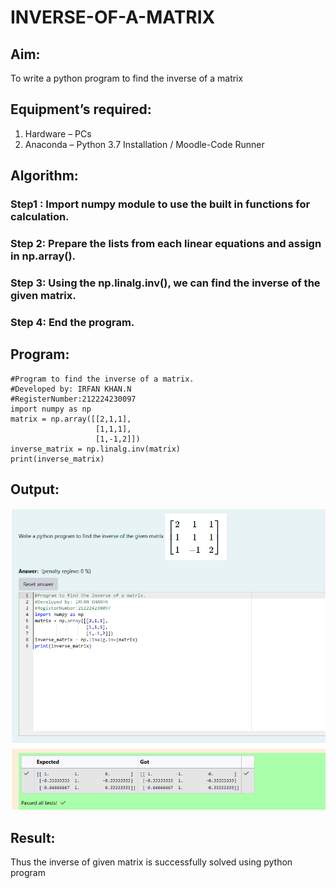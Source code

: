 # INVERSE-OF-A-MATRIX
## Aim:
To write a python program to find the inverse of a matrix
## Equipment’s required:
1. 	Hardware – PCs
2. 	Anaconda – Python 3.7 Installation / Moodle-Code Runner
## Algorithm:
### Step1 : Import numpy module to use the built in functions for calculation.
### Step 2: Prepare the lists from each linear equations and assign in np.array().
### Step 3: Using the np.linalg.inv(), we can find the inverse of the given matrix.
### Step 4: End the program.




## Program:
```
#Program to find the inverse of a matrix.
#Developed by: IRFAN KHAN.N
#RegisterNumber:212224230097
import numpy as np
matrix = np.array([[2,1,1],
                   [1,1,1],
                   [1,-1,2]])
inverse_matrix = np.linalg.inv(matrix)
print(inverse_matrix)
```
## Output:
![alt text](image.png)
## Result:
Thus the inverse of given matrix is successfully solved using python program

